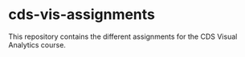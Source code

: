 # cds-vis-assignments
This repository contains the different assignments for the CDS Visual Analytics course.
